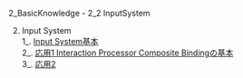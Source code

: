 2_BasicKnowledge - 2_2 InputSystem

2. Input System  
    1_. [Input System基本](2_1_1_InputSystem/InputSystem0.md)  
    2_. [応用1 Interaction Processor Composite Bindingの基本](2_1_2_InputSystem/InputSystem0.md)   
    3_. [応用2 ](2_1_3_InputSystem/InputSystem0.md) 
